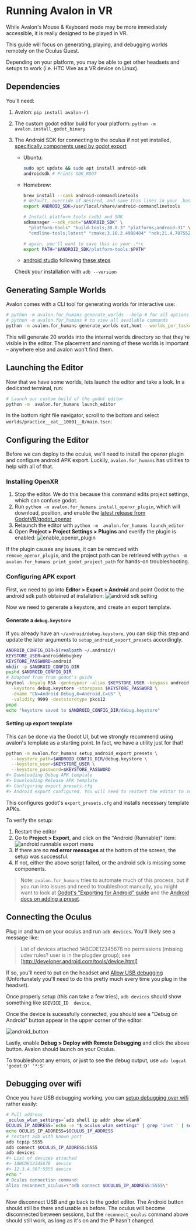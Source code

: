 # Running Avalon in VR

While Avalon's Mouse & Keyboard mode may be more immediately accessible,
it is really designed to be played in VR.

This guide will focus on generating, playing, and debugging worlds remotely on the Oculus Quest.

Depending on your platform, you may be able to get other headsets and setups to work
(i.e. HTC Vive as a VR device on Linux).

## Dependencies

You'll need:
1. Avalon: `pip install avalon-rl`
2. The custom godot editor build for your platform:
   `python -m avalon.install_godot_binary`
3. The Android SDK for connecting to the oculus if not yet installed,
   [specifically components used by godot export](https://docs.godotengine.org/en/stable/tutorials/export/exporting_for_android.html)

   * Ubuntu:
     ```sh
     sudo apt update && sudo apt install android-sdk
     androidsdk # Prints SDK_ROOT
     ```
   * Homebrew:
     ```sh
     brew install --cask android-commandlinetools
     # default, override if desired, and save this lines in your .bashrc or .zshrc
     export ANDROID_SDK=/usr/local/share/android-commandlinetools

     # Install platform tools (adb) and SDK
     sdkmanager --sdk_root="$ANDROID_SDK" \
       "platform-tools" "build-tools;30.0.3" "platforms;android-31" \
       "cmdline-tools;latest" "cmake;3.10.2.4988404" "ndk;21.4.7075529"

     # again, you'll want to save this in your .*rc
     export PATH="$ANDROID_SDK/platform-tools:$PATH"
     ```
   * [android studio](https://developer.android.com/studio#downloads)
     following [these steps](https://developer.android.com/studio/intro/update#sdk-manager)

   Check your installation with `adb --version`


## Generating Sample Worlds

Avalon comes with a CLI tool for generating worlds for interactive use:
```sh
# python -m avalon.for_humans generate_worlds --help # for all options
# python -m avalon.for_humans # to view all available commands
python -m avalon.for_humans generate_worlds eat,hunt --worlds_per_task=10
```

This will generate 20 worlds into the internal worlds directory so that they're visible in the editor.
The placement and naming of these worlds is important – anywhere else and avalon won't find them.

## Launching the Editor

Now that we have some worlds, lets launch the editor and take a look.
In a dedicated terminal, run:

```sh
# Launch our custom build of the godot editor
python -m  avalon.for_humans launch_editor
```

In the bottom right file navigator, scroll to the bottom and select
`worlds/practice__eat__10001__0/main.tscn`:

## Configuring the Editor

Before we can deploy to the oculus, we'll need to install the openxr plugin and configure android APK export.
Luckily, `avalon.for_humans` has utilities to help with all of that.

### Installing OpenXR

1. Stop the editor. We do this because this command edits project settings, which can confuse godot.
1. Run `python -m avalon.for_humans install_openxr_plugin`,
   which will download, position, and enable the [latest release from GodotVR/godot_openxr](https://github.com/GodotVR/godot_openxr/releases/tag/1.3.0)
2. Relaunch the editor with `python -m  avalon.for_humans launch_editor`
2. Open **Project > Project Settings > Plugins** and everify the plugin is enabled:
   ![enable_openxr_plugin](https://user-images.githubusercontent.com/8343799/197244046-f313a5d2-a13a-4d66-941d-782e2820f11d.png)

If the plugin causes any issues, it can be removed with `remove_openxr_plugin`,
and the project path can be retrieved with `python -m avalon.for_humans print_godot_project_path` for hands-on troubleshooting.

### Configuring APK export

First, we need to go into **Editor > Export > Android** and point Godot to the android sdk path obtained at installation:
![android sdk setting](https://user-images.githubusercontent.com/8343799/197281970-877cfaf5-7363-4439-83a2-7dbbe88e106c.png)

Now we need to generate a keystore, and create an export template.

#### Generate a `debug.keystore`

If you already have an `~/android/debug.keystore`, you can skip this step and update the later arguments to `setup_android_export_presets` accordingly.
```sh
ANDROID_CONFIG_DIR=$(realpath ~/.android/)
KEYSTORE_USER=androiddebugkey
KEYSTORE_PASSWORD=android
mkdir -p $ANDROID_CONFIG_DIR
pushd $ANDROID_CONFIG_DIR
# Adapted from from godot's guide
keytool -keyalg RSA -genkeypair -alias $KEYSTORE_USER -keypass android \
  -keystore debug.keystore -storepass $KEYSTORE_PASSWORD \
  -dname "CN=Android Debug,O=Android,C=US" \
  -validity 9999 -deststoretype pkcs12
popd
echo "keystore saved to $ANDROID_CONFIG_DIR/debug.keystore"
```

#### Setting up export template

This can be done via the Godot UI, but we strongly recommend using avalon's template as a starting point.
In fact, we have a utility just for that!

```sh
python -m avalon.for_humans setup_android_export_presets \
  --keystore_path=$ANDROID_CONFIG_DIR/debug.keystore \
  --keystore_user=$KEYSTORE_USER \
  --keystore_password=$KEYSTORE_PASSWORD
#> Downloading Debug APK template
#> Downloading Release APK template
#> Configuring export_presets.cfg
#> Android export configured. You will need to restart the editor to see changes.
```

This configures godot's `export_presets.cfg` and installs necessary template APKs.

To verify the setup:
1.  Restart the editor
2.  Go to **Project > Export**, and click on the "Android (Runnable)" item:
    ![android runnable export menu](https://user-images.githubusercontent.com/8343799/197857228-f9d8ec9c-078b-4260-86de-99cc3a7649d8.png)
3. If there are no **red error messages** at the bottom of the screen,
   the setup was successful.
4. If not, either the above script failed, or the android sdk is missing some components.

> Note: `avalon.for_humans` tries to automate much of this process,
> but if you run into issues and need to troubleshoot manually, you might want to look at
> [Godot's "Exporting for Android" guide](https://docs.godotengine.org/en/stable/tutorials/export/exporting_for_android.html)
> and the [Android docs on adding a preset](https://developer.android.com/games/engines/godot/godot-export#add-preset).

## Connecting the Oculus

Plug in and turn on your oculus and run `adb devices`. You'll likely see a message like:
> List of devices attached
> 1ABCDE12345678  no permissions (missing udev rules? user is in the plugdev group); see [http://developer.android.com/tools/device.html]

If so, you'll need to put on the headset and [Allow USB debugging](https://developer.oculus.com/documentation/native/android/mobile-device-setup/)
(Unfortunately you'll need to do this pretty much every time you plug in the headset).

Once properly setup (this can take a few tries), `adb devices` should show something like `$DEVICE_ID  device`,

Once the device is sucessfully connected, you should see a "Debug on Android" button appear in the upper corner of the editor:

![android_button](https://user-images.githubusercontent.com/8343799/197067515-b3bbc5f9-2833-49ef-a206-0837505eff8d.png)

Lastly, enable **Debug > Deploy with Remote Debugging** and click the above button.
Avalon should launch on your Oculus.

To troubleshoot any errors, or just to see the debug output, use `adb logcat 'godot:D' '*:S'`

## Debugging over wifi

Once you have USB debugging working, you can [setup debugging over wifi](https://jonassandstedt.se/blog/connect-adb-wirelessly-to-a-oculus-quest/) rather easily:

```sh
# Pull address
_oculus_wlan_settings=`adb shell ip addr show wlan0`
OCULUS_IP_ADDRESS=`echo -e "$_oculus_wlan_settings" | grep 'inet ' | sed 's/inet //;s/\/.*//' | xargs`
echo OCULUS_IP_ADDRESS=$OCULUS_IP_ADDRESS
# restart adb with known port
adb tcpip 5555
adb connect $OCULUS_IP_ADDRESS:5555
adb devices
#> List of devices attached
#> 1ABCDE12345678  device
#> 12.3.4.567:5555 device
echo "
# Oculus connection command:
alias reconnect_oculus=\"adb connect $OCULUS_IP_ADDRESS:5555\"
"
```

Now disconnect USB and go back to the godot editor. The Android button should still be there and usable as before.
The oculus will become disconnected between sessions, but the `reconnect_oculus` command above should still work,
as long as it's on and the IP hasn't changed.
